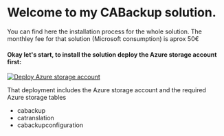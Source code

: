 # Welcome to my CABackup solution.
You can find here the installation process for the whole solution.
The monthley fee for that solution (Microsoft consumption) is aprox 50€

#### Okay let's start, to install the solution deploy the Azure storage account first:

[![Deploy Azure storage account](https://aka.ms/deploytoazurebutton)](https%3A%2F%2Fgithub.com%2FLagler-Gruener%2FSol-CABackupDeploy%2Fblob%2Fmain%2FStorageAccount%2Fdeploystorageaccount.json)

That deployment includes the Azure storage account and the required Azure storage tables
* cabackup
* catranslation
* cabackupconfiguration